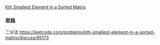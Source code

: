 [Kth Smallest Element in a Sorted Matrix](https://leetcode.com/problems/kth-smallest-element-in-a-sorted-matrix/)

### 思路
二分法
https://leetcode.com/problems/kth-smallest-element-in-a-sorted-matrix/discuss/85173